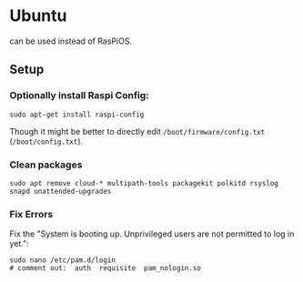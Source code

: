 # Ubuntu
can be used instead of RasPiOS.

## Setup
### Optionally install Raspi Config:
```
sudo apt-get install raspi-config
```

Though it might be better to directly edit `/boot/firmware/config.txt` (`/boot/config.txt`).

### Clean packages
```
sudo apt remove cloud-* multipath-tools packagekit polkitd rsyslog snapd unattended-upgrades
```

### Fix Errors
Fix the "System is booting up. Unprivileged users are not permitted to log in yet.":
```
sudo nano /etc/pam.d/login
# comment out:  auth  requisite  pam_nologin.so
```
